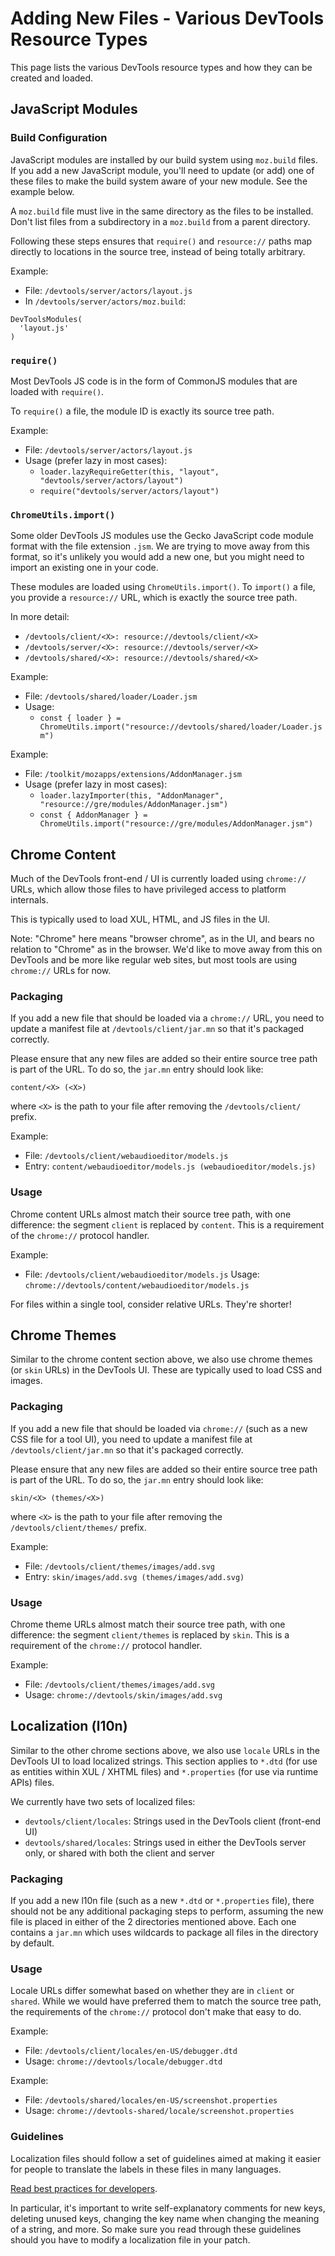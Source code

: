 # Adding New Files - Various DevTools Resource Types

This page lists the various DevTools resource types and how they can be created and loaded.

## JavaScript Modules

### Build Configuration

JavaScript modules are installed by our build system using `moz.build` files. If you add a new JavaScript module, you'll need to update (or add) one of these files to make the build system aware of your new module. See the example below.

A `moz.build` file must live in the same directory as the files to be installed. Don't list files from a subdirectory in a `moz.build` from a parent directory.

Following these steps ensures that `require()` and `resource://` paths map directly to locations in the source tree, instead of being totally arbitrary.

Example:

* File: `/devtools/server/actors/layout.js`
* In `/devtools/server/actors/moz.build`:

```
DevToolsModules(
  'layout.js'
)
```

### `require()`

Most DevTools JS code is in the form of CommonJS modules that are loaded with `require()`.

To `require()` a file, the module ID is exactly its source tree path.

Example:

* File: `/devtools/server/actors/layout.js`
* Usage (prefer lazy in most cases):
  * `loader.lazyRequireGetter(this, "layout", "devtools/server/actors/layout")`
  * `require("devtools/server/actors/layout")`

### `ChromeUtils.import()`

Some older DevTools JS modules use the Gecko JavaScript code module format with the file extension `.jsm`. We are trying to move away from this format, so it's unlikely you would add a new one, but you might need to import an existing one in your code.

These modules are loaded using `ChromeUtils.import()`. To `import()` a file, you provide a `resource://` URL, which is exactly the source tree path.

In more detail:

* `/devtools/client/<X>: resource://devtools/client/<X>`
* `/devtools/server/<X>: resource://devtools/server/<X>`
* `/devtools/shared/<X>: resource://devtools/shared/<X>`

Example:

* File: `/devtools/shared/loader/Loader.jsm`
* Usage:
  * `const { loader } = ChromeUtils.import("resource://devtools/shared/loader/Loader.jsm")`

Example:

* File: `/toolkit/mozapps/extensions/AddonManager.jsm`
* Usage (prefer lazy in most cases):
  * `loader.lazyImporter(this, "AddonManager", "resource://gre/modules/AddonManager.jsm")`
  * `const { AddonManager } = ChromeUtils.import("resource://gre/modules/AddonManager.jsm")`

## Chrome Content

Much of the DevTools front-end / UI is currently loaded using `chrome://` URLs, which allow those files to have privileged access to platform internals.

This is typically used to load XUL, HTML, and JS files in the UI.

Note: "Chrome" here means "browser chrome", as in the UI, and bears no relation to "Chrome" as in the browser. We'd like to move away from this on DevTools and be more like regular web sites, but most tools are using `chrome://` URLs for now.

### Packaging

If you add a new file that should be loaded via a `chrome://` URL, you need to update a manifest file at `/devtools/client/jar.mn` so that it's packaged correctly.

Please ensure that any new files are added so their entire source tree path is part of the URL. To do so, the `jar.mn` entry should look like:

```
content/<X> (<X>)
```

where `<X>` is the path to your file after removing the `/devtools/client/` prefix.

Example:

* File: `/devtools/client/webaudioeditor/models.js`
* Entry: `content/webaudioeditor/models.js (webaudioeditor/models.js)`

### Usage

Chrome content URLs almost match their source tree path, with one difference: the segment `client` is replaced by `content`. This is a requirement of the `chrome://` protocol handler.

Example:

* File: `/devtools/client/webaudioeditor/models.js`
Usage: `chrome://devtools/content/webaudioeditor/models.js`

For files within a single tool, consider relative URLs. They're shorter!

## Chrome Themes

Similar to the chrome content section above, we also use chrome themes (or `skin` URLs) in the DevTools UI. These are typically used to load CSS and images.

### Packaging

If you add a new file that should be loaded via `chrome://` (such as a new CSS file for a tool UI), you need to update a manifest file at `/devtools/client/jar.mn` so that it's packaged correctly.

Please ensure that any new files are added so their entire source tree path is part of the URL. To do so, the `jar.mn` entry should look like:

```
skin/<X> (themes/<X>)
```

where `<X>` is the path to your file after removing the `/devtools/client/themes/` prefix.

Example:

* File: `/devtools/client/themes/images/add.svg`
* Entry: `skin/images/add.svg (themes/images/add.svg)`

### Usage

Chrome theme URLs almost match their source tree path, with one difference: the segment `client/themes` is replaced by `skin`. This is a requirement of the `chrome://` protocol handler.

Example:

* File: `/devtools/client/themes/images/add.svg`
* Usage: `chrome://devtools/skin/images/add.svg`

## Localization (l10n)

Similar to the other chrome sections above, we also use `locale` URLs in the DevTools UI to load localized strings. This section applies to `*.dtd` (for use as entities within XUL / XHTML files) and `*.properties` (for use via runtime APIs) files.

We currently have two sets of localized files:

* `devtools/client/locales`: Strings used in the DevTools client (front-end UI)
* `devtools/shared/locales`: Strings used in either the DevTools server only, or shared with both the client and server

### Packaging

If you add a new l10n file (such as a new `*.dtd` or `*.properties` file), there should not be any additional packaging steps to perform, assuming the new file is placed in either of the 2 directories mentioned above. Each one contains a `jar.mn` which uses wildcards to package all files in the directory by default.

### Usage

Locale URLs differ somewhat based on whether they are in `client` or `shared`. While we would have preferred them to match the source tree path, the requirements of the `chrome://` protocol don't make that easy to do.

Example:

* File: `/devtools/client/locales/en-US/debugger.dtd`
* Usage: `chrome://devtools/locale/debugger.dtd`

Example:

* File: `/devtools/shared/locales/en-US/screenshot.properties`
* Usage: `chrome://devtools-shared/locale/screenshot.properties`

### Guidelines

Localization files should follow a set of guidelines aimed at making it easier for people to translate the labels in these files in many languages.

[Read best practices for developers](https://mozilla-l10n.github.io/documentation/localization/dev_best_practices.html).

In particular, it's important to write self-explanatory comments for new keys, deleting unused keys, changing the key name when changing the meaning of a string, and more. So make sure you read through these guidelines should you have to modify a localization file in your patch.
